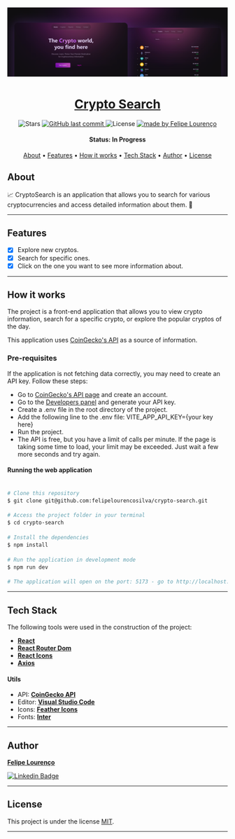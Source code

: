 <h1 align="center">
    <img alt="project" title="#About" src="./src/assets/banner-readme.png" />
</h1>

<h1 align="center">
  <a href="#"> Crypto Search </a>
</h1>

<p align="center">

  <img alt="Stars" src="https://img.shields.io/github/stars/felipelourencosilva/crypto-search?style=social">
  
  <a href="https://github.com/felipelourencosilva/crypto-search">
    <img alt="GitHub last commit" src="https://img.shields.io/github/last-commit/felipelourencosilva/crypto-search">
  </a>
    
  <img alt="License" src="https://img.shields.io/badge/license-MIT-7E23F7">

  <a href="https://github.com/felipelourencosilva/">
    <img alt="made by Felipe Lourenço" src="https://img.shields.io/badge/made%20by-Felipe%20Lourenço-7E23F7">
  </a>
</p>

<h4 align="center"> 
	 Status: In Progress
</h4>

<p align="center">
 <a href="#about">About</a> •
 <a href="#features">Features</a> •
 <a href="#how-it-works">How it works</a> • 
 <a href="#tech-stack">Tech Stack</a> •  
 <a href="#author">Author</a> • 
 <a href="#license">License</a>
</p>

## About

📈 CryptoSearch is an application that allows you to search for various cryptocurrencies and access detailed information about them.  🚀

---

## Features

- [x] Explore new cryptos.
- [x] Search for specific ones.
- [x] Click on the one you want to see more information about.

---

## How it works

The project is a front-end application that allows you to view crypto information, search for a specific crypto, or explore the popular cryptos of the day.

This application uses <a href="https://www.coingecko.com/pt/api">CoinGecko's API</a> as a source of information.

### Pre-requisites

If the application is not fetching data correctly, you may need to create an API key. Follow these steps:

- Go to <a href="https://www.coingecko.com/pt/api">CoinGecko's API page</a> and create an account.
- Go to the <a href="https://www.coingecko.com/pt/developers/painel">Developers panel</a> and generate your API key.
- Create a .env file in the root directory of the project.
- Add the following line to the .env file: VITE_APP_API_KEY={your key here}
- Run the project.
- The API is free, but you have a limit of calls per minute. If the page is taking some time to load, your limit may be exceeded. Just wait a few more seconds and try again.


#### Running the web application

```bash

# Clone this repository
$ git clone git@github.com:felipelourencosilva/crypto-search.git

# Access the project folder in your terminal
$ cd crypto-search

# Install the dependencies
$ npm install

# Run the application in development mode
$ npm run dev

# The application will open on the port: 5173 - go to http://localhost:5173

```

---

## Tech Stack

The following tools were used in the construction of the project:

- **[React](https://react.dev/)**
- **[React Router Dom](https://github.com/ReactTraining/react-router/tree/master/packages/react-router-dom)**
- **[React Icons](https://react-icons.github.io/react-icons/)**
- **[Axios](https://github.com/axios/axios)**

#### [](#)**Utils**

- API: **[CoinGecko API](https://www.coingecko.com/pt/api)**
- Editor: **[Visual Studio Code](https://code.visualstudio.com/)**
- Icons: **[Feather Icons](https://feathericons.com/)**
- Fonts: **[Inter](https://fonts.google.com/specimen/Inter)**

---

## Author

<a href="https://www.linkedin.com/in/felipelourencos/">
 <p><b>Felipe Lourenço</b></p>
</a>

[![Linkedin Badge](https://img.shields.io/badge/-Felipe%20Lourenço-blue?style=flat-square&logo=Linkedin&logoColor=white&link=https://www.linkedin.com/in/felipelourencos/)](https://www.linkedin.com/in/felipelourencos/)

---

## License

This project is under the license [MIT](./LICENSE).

---
